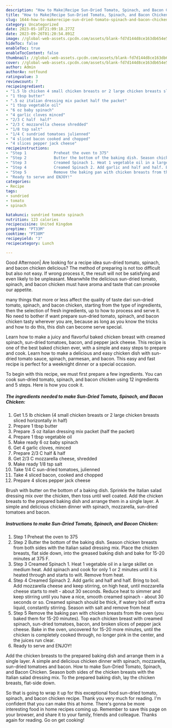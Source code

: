 ```yaml
---
description: "How to Make|Recipe Sun-Dried Tomato, Spinach, and Bacon Chicken {That is Special"
title: "How to Make|Recipe Sun-Dried Tomato, Spinach, and Bacon Chicken {That is Special"
slug: 1644-how-to-makerecipe-sun-dried-tomato-spinach-and-bacon-chicken-that-is-special
category: Uncategorized
date: 2023-05-18T21:09:18.277Z
date: 2023-09-26T01:20:54.891Z
image: //global-web-assets.cpcdn.com/assets/blank-fd7d144d8ce163db654e5a02c40b08a2775adb7897d16e4062681dc7e1b2800f.png
hideToc: false
enableToc: true
enableTocContent: false
thumbnail: //global-web-assets.cpcdn.com/assets/blank-fd7d144d8ce163db654e5a02c40b08a2775adb7897d16e4062681dc7e1b2800f.png
cover: //global-web-assets.cpcdn.com/assets/blank-fd7d144d8ce163db654e5a02c40b08a2775adb7897d16e4062681dc7e1b2800f.png
author: Admin
authorAv: notfound
ratingvalue: 3
reviewcount: 7
recipeingredient:
- "1.5 lb chicken 4 small chicken breasts or 2 large chicken breasts sliced horizontally in half"
- "1 tbsp butter"
- ".5 oz italian dressing mix packet half the packet"
- "1 tbsp vegetable oil"
- "6 oz baby spinach"
- "4 garlic cloves minced"
- "2/3 C half  half"
- "2/3 C mozzarella cheese shredded"
- "1/8 tsp salt"
- "1/4 C sundried tomatoes julienned"
- "4 sliced bacon cooked and chopped"
- "4 slices pepper jack cheese"
recipeinstructions:
- "Step 1            Preheat the oven to 375"
- "Step 2            Butter the bottom of the baking dish. Season chicken breasts from both sides with the Italian salad dressing mix. Place the chicken breasts, flat side down, into the greased baking dish and bake for 15-20 minutes at 375 F."
- "Step 3            Creamed Spinach 1. Heat 1 vegetable oil in a large skillet on medium heat. Add spinach and cook for only 1 or 2 minutes until it is heated through and starts to wilt. Remove from heat."
- "Step 4            Creamed Spinach 2. Add garlic and half and half. Bring to boil. Add mozzarella cheese and keep stirring, on high heat, until mozzarella cheese starts to melt - about 30 seconds. Reduce heat to simmer and keep stirring until you have a nice, smooth creamed spinach - about 30 seconds or so. Creamed spinach should be thick, if watery boil off extra liquid, constantly stirring. Season with salt and remove from heat"
- "Step 5            Remove the baking pan with chicken breasts from the oven (you baked them for 15-20 minutes). Top each chicken breast with creamed spinach, sun-dried tomatoes, bacon, and broken slices of pepper jack cheese. Bake in the oven, uncovered for 15-20 more minutes, until the chicken is completely cooked through, no longer pink in the center, and the juices run clear."
- "Ready to serve and ENJOY!"
categories:
- Recipe
tags:
- sundried
- tomato
- spinach

katakunci: sundried tomato spinach 
nutrition: 123 calories
recipecuisine: United Kingdom
preptime: "PT33M"
cooktime: "PT38M"
recipeyield: "3"
recipecategory: Lunch

---
```



Good Afternoon| Are looking for a recipe idea sun-dried tomato, spinach, and bacon chicken delicious? The method of preparing is not too difficult but also not easy. If wrong process it, the result will not be satisfying and even likely to be unpleasant. Meanwhile the delicious sun-dried tomato, spinach, and bacon chicken must have aroma and taste that can provoke our appetite.






many things that more or less affect the quality of taste dari sun-dried tomato, spinach, and bacon chicken, starting from the type of ingredients, then the selection of fresh ingredients, up to how to process and serve it. No need to bother if want prepare sun-dried tomato, spinach, and bacon chicken tasty wherever you are, because as long as you know the tricks and how to do this, this dish can become serve  special.


Learn how to make a juicy and flavorful baked chicken breast with creamed spinach, sun-dried tomatoes, bacon, and pepper jack cheese. This recipe is one of the best baked chicken ever, with a simple and easy steps to prepare and cook. Learn how to make a delicious and easy chicken dish with sun-dried tomato sauce, spinach, parmesan, and bacon. This easy and fast recipe is perfect for a weeknight dinner or a special occasion.


To begin with this recipe, we must first prepare a few ingredients. You can cook sun-dried tomato, spinach, and bacon chicken using 12 ingredients and 5 steps. Here is how you cook it.

<!--inarticleads1-->

##### The ingredients needed to make Sun-Dried Tomato, Spinach, and Bacon Chicken:

1. Get 1.5 lb chicken (4 small chicken breasts or 2 large chicken breasts sliced horizontally in half)
1. Prepare 1 tbsp butter
1. Prepare .5 oz italian dressing mix packet (half the packet)
1. Prepare 1 tbsp vegetable oil
1. Make ready 6 oz baby spinach
1. Get 4 garlic cloves, minced
1. Prepare 2/3 C half &amp; half
1. Get 2/3 C mozzarella cheese, shredded
1. Make ready 1/8 tsp salt
1. Take 1/4 C sun-dried tomatoes, julienned
1. Take 4 sliced bacon, cooked and chopped
1. Prepare 4 slices pepper jack cheese


Brush with butter on the bottom of a baking dish. Sprinkle the Italian salad dressing mix over the chicken, then toss until well coated. Add the chicken breasts to the prepared baking dish and arrange them in a single layer. A simple and delicious chicken dinner with spinach, mozzarella, sun-dried tomatoes and bacon. 

<!--inarticleads2-->

##### Instructions to make Sun-Dried Tomato, Spinach, and Bacon Chicken:

1. Step 1            Preheat the oven to 375
1. Step 2            Butter the bottom of the baking dish. Season chicken breasts from both sides with the Italian salad dressing mix. Place the chicken breasts, flat side down, into the greased baking dish and bake for 15-20 minutes at 375 F.
1. Step 3            Creamed Spinach 1. Heat 1 vegetable oil in a large skillet on medium heat. Add spinach and cook for only 1 or 2 minutes until it is heated through and starts to wilt. Remove from heat.
1. Step 4            Creamed Spinach 2. Add garlic and half and half. Bring to boil. Add mozzarella cheese and keep stirring, on high heat, until mozzarella cheese starts to melt - about 30 seconds. Reduce heat to simmer and keep stirring until you have a nice, smooth creamed spinach - about 30 seconds or so. Creamed spinach should be thick, if watery boil off extra liquid, constantly stirring. Season with salt and remove from heat
1. Step 5            Remove the baking pan with chicken breasts from the oven (you baked them for 15-20 minutes). Top each chicken breast with creamed spinach, sun-dried tomatoes, bacon, and broken slices of pepper jack cheese. Bake in the oven, uncovered for 15-20 more minutes, until the chicken is completely cooked through, no longer pink in the center, and the juices run clear.
1. Ready to serve and ENJOY!

Add the chicken breasts to the prepared baking dish and arrange them in a single layer. A simple and delicious chicken dinner with spinach, mozzarella, sun-dried tomatoes and bacon. How to make Sun-Dried Tomato, Spinach, and Bacon Chicken. Season both sides of the chicken breasts with the Italian salad dressing mix. To the prepared baking dish, lay the chicken breasts, flat-side down. 

So that is going to wrap it up for this exceptional food sun-dried tomato, spinach, and bacon chicken recipe. Thank you very much for reading. I'm confident that you can make this at home. There's gonna be more interesting food in home recipes coming up. Remember to save this page on your browser, and share it to your family, friends and colleague. Thanks again for reading. Go on get cooking!
